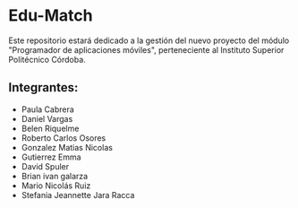 # Edu-Match

Este repositorio estará dedicado a la gestión del nuevo proyecto del módulo "Programador de aplicaciones móviles", perteneciente al Instituto Superior Politécnico Córdoba. 

## Integrantes:

* Paula Cabrera 
* Daniel Vargas
* Belen Riquelme
* Roberto Carlos Osores
* Gonzalez Matias Nicolas
* Gutierrez Emma
* David Spuler
* Brian ivan galarza
* Mario Nicolás Ruiz 
* Stefania Jeannette Jara Racca

